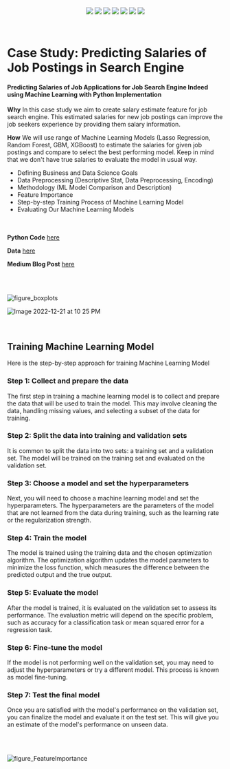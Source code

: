 <br>
<p align="center">
   
   <a href="">
        <img src="https://img.shields.io/badge/Case%20Study-Machine%20Learning-orange"></a>
     <a href="">
        <img src="https://img.shields.io/badge/Case%20Study-Salary%20Prediction-orange"></a>
   <a href="">
        <img src="https://img.shields.io/badge/Product-%20Job%20Search%20Engine-yellow"></a>
  
  <a href="">
        <img src="https://img.shields.io/badge/-Success%20Metrics-ff69b4"></a>
  <a href="">
        <img src="https://img.shields.io/badge/-%20KFold%20Cross%20Validation-green"></a>
  <a href="">
        <img src="https://img.shields.io/badge/Programming-Python-blue"></a>
  
  <a href="">
        <img src="https://img.shields.io/badge/-Feature%20Imprtance%20-yellowgreen"></a>
  
  
  
</p>
<br>

# Case Study: Predicting Salaries of Job Postings in Search Engine


#### Predicting Salaries of Job Applications for Job Search Engine Indeed using Machine Learning with Python Implementation

**Why** In this case study we aim to create salary estimate feature for job search engine. This estimated salaries for new job postings can improve the job seekers experience by providing them salary information.

**How** We will use range of Machine Learning Models (Lasso Regression, Random Forest, GBM, XGBoost) to estimate the salaries for given job postings and compare to select the best performing model. Keep in mind that we don't have true salaries to evaluate the model in usual way.

- Defining Business and Data Science Goals
- Data Preprocessing (Descriptive Stat, Data Preprocessing, Encoding)
- Methodology (ML Model Comparison and Description)
- Feature Importance
- Step-by-step Training Process of Machine Learning Model 
- Evaluating Our Machine Learning Models

<br><br>
**Python Code** <a href="https://github.com/udathateja/Predicting-Jop-Postings-Salary/tree/main/Code"> here</a>

**Data** <a href="https://github.com/udathateja/Predicting-Jop-Postings-Salary/tree/main/Data"> here</a>

**Medium Blog Post** <a href="https://medium.com/@tatev-aslanyan/data-science-case-study-predicting-salaries-of-job-postings-e1cbb4e83054"> here</a>

<br><br>

![figure_boxplots](https://user-images.githubusercontent.com/76843403/209078751-5201e03b-d18c-4fa3-a866-6827908432da.png)


![Image 2022-12-21 at 10 25 PM](https://user-images.githubusercontent.com/76843403/209078775-01c94bb7-d1f2-4097-aa4c-22c62989ae2c.jpg)

<br>

## Training Machine Learning Model 
Here is the step-by-step approach for training Machine Learning Model

### Step 1: Collect and prepare the data
The first step in training a machine learning model is to collect and prepare the data that will be used to train the model. This may involve cleaning the data, handling missing values, and selecting a subset of the data for training.

### Step 2: Split the data into training and validation sets
It is common to split the data into two sets: a training set and a validation set. The model will be trained on the training set and evaluated on the validation set.

### Step 3: Choose a model and set the hyperparameters
Next, you will need to choose a machine learning model and set the hyperparameters. The hyperparameters are the parameters of the model that are not learned from the data during training, such as the learning rate or the regularization strength.

### Step 4: Train the model
The model is trained using the training data and the chosen optimization algorithm. The optimization algorithm updates the model parameters to minimize the loss function, which measures the difference between the predicted output and the true output.

### Step 5: Evaluate the model
After the model is trained, it is evaluated on the validation set to assess its performance. The evaluation metric will depend on the specific problem, such as accuracy for a classification task or mean squared error for a regression task.

### Step 6: Fine-tune the model
If the model is not performing well on the validation set, you may need to adjust the hyperparameters or try a different model. This process is known as model fine-tuning.

### Step 7: Test the final model
Once you are satisfied with the model's performance on the validation set, you can finalize the model and evaluate it on the test set. This will give you an estimate of the model's performance on unseen data.

<br><br>

![figure_FeatureImportance](https://user-images.githubusercontent.com/76843403/209078821-b0f961f6-74f8-4e63-bc08-8584cfb7b436.png)
